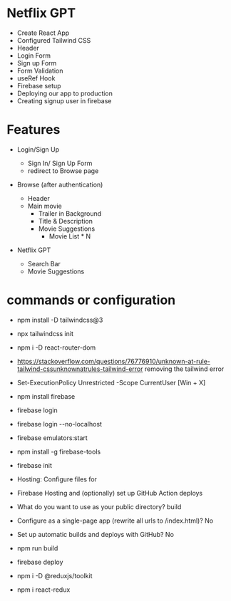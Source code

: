 # Netflix GPT

- Create React App
- Configured Tailwind CSS
- Header
- Login Form
- Sign up Form
- Form Validation
- useRef Hook
- Firebase setup
- Deploying our app to production
- Creating signup user in firebase

# Features 

- Login/Sign Up
    - Sign In/ Sign Up Form
    - redirect to Browse page

- Browse (after authentication)
    - Header
    - Main movie
        - Trailer in Background
        - Title & Description
        - Movie Suggestions 
            - Movie List * N

- Netflix GPT
    - Search Bar
    - Movie Suggestions


# commands or configuration 
- npm install -D tailwindcss@3
- npx tailwindcss init
- npm i -D react-router-dom
- https://stackoverflow.com/questions/76776910/unknown-at-rule-tailwind-cssunknownatrules-tailwind-error removing the tailwind error
-  Set-ExecutionPolicy Unrestricted -Scope CurrentUser [Win + X]
- npm install firebase
- firebase login
- firebase login --no-localhost
- firebase emulators:start
- npm install -g firebase-tools
- firebase init
- Hosting: Configure files for 
- Firebase Hosting and (optionally) set up GitHub Action deploys

- What do you want to use as your public directory? build
- Configure as a single-page app (rewrite all urls to /index.html)? No
- Set up automatic builds and deploys with GitHub? No

- npm run build
- firebase deploy

- npm i -D @reduxjs/toolkit
- npm i react-redux